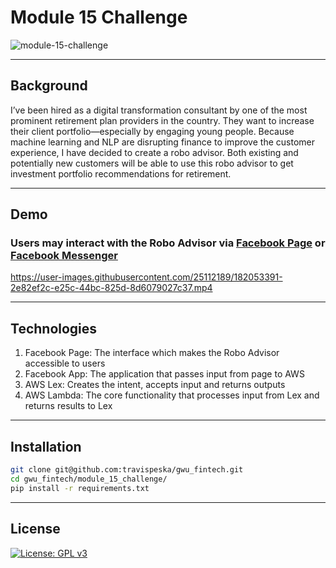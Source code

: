 # Module 15 Challenge

![module-15-challenge](https://user-images.githubusercontent.com/25112189/182039428-e05f7935-e95e-4328-b856-aae647d09b15.png)

---

## Background
I’ve been hired as a digital transformation consultant by one of the most prominent retirement plan providers in the country. They want to increase their client portfolio—especially by engaging young people. Because machine learning and NLP are disrupting finance to improve the customer experience, I have decided to create a robo advisor. Both existing and potentially new customers will be able to use this robo advisor to get investment portfolio recommendations for retirement.

---

## Demo

### Users may interact with the Robo Advisor via [Facebook Page](https://www.facebook.com/100084160087567) or [Facebook Messenger](https://m.me/100084160087567)

https://user-images.githubusercontent.com/25112189/182053391-2e82ef2c-e25c-44bc-825d-8d6079027c37.mp4

---

## Technologies

1. Facebook Page: The interface which makes the Robo Advisor accessible to users
2. Facebook App: The application that passes input from page to AWS
3. AWS Lex: Creates the intent, accepts input and returns outputs
4. AWS Lambda: The core functionality that processes input from Lex and returns results to Lex

---

## Installation

```sh
git clone git@github.com:travispeska/gwu_fintech.git
cd gwu_fintech/module_15_challenge/
pip install -r requirements.txt
```

---

## License

[![License: GPL v3](https://img.shields.io/badge/License-GPLv3-blue.svg)](https://www.gnu.org/licenses/gpl-3.0)
